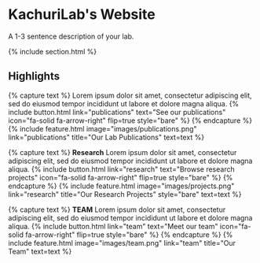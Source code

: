 ---
---

# KachuriLab's Website

A 1-3 sentence description of your lab.

{% include section.html %}

## Highlights


{% capture text %}
Lorem ipsum dolor sit amet, consectetur adipiscing elit, sed do eiusmod tempor incididunt ut labore et dolore magna aliqua.
{%
  include button.html
  link="publications"
  text="See our publications"
  icon="fa-solid fa-arrow-right"
  flip=true
  style="bare"
%}
{% endcapture %}
{%
  include feature.html
  image="images/publications.png"
  link="publications"
  title="Our Lab Publications"
  text=text
%}


{% capture text %}
**Research** Lorem ipsum dolor sit amet, consectetur adipiscing elit, sed do eiusmod tempor incididunt ut labore et dolore magna aliqua.
{%
  include button.html
  link="research"
  text="Browse research projects"
  icon="fa-solid fa-arrow-right"
  flip=true
  style="bare"
%}
{% endcapture %}
{%
  include feature.html
  image="images/projects.png"
  link="research"
  title="Our Research Projects"
  style="bare"
  text=text
%}


{% capture text %}
**TEAM** Lorem ipsum dolor sit amet, consectetur adipiscing elit, sed do eiusmod tempor incididunt ut labore et dolore magna aliqua.
{%
  include button.html
  link="team"
  text="Meet our team"
  icon="fa-solid fa-arrow-right"
  flip=true
  style="bare"
%}
{% endcapture %}
{%
  include feature.html
  image="images/team.png"
  link="team"
  title="Our Team"
  text=text
%}
